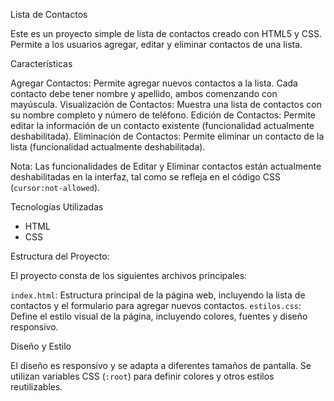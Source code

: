Lista de Contactos

Este es un proyecto simple de lista de contactos creado con HTML5 y CSS. Permite a los usuarios agregar, editar y eliminar contactos de una lista.

Características

Agregar Contactos: Permite agregar nuevos contactos a la lista. Cada contacto debe tener nombre y apellido, ambos comenzando con mayúscula.
Visualización de Contactos: Muestra una lista de contactos con su nombre completo y número de teléfono.
Edición de Contactos: Permite editar la información de un contacto existente (funcionalidad actualmente deshabilitada).
Eliminación de Contactos: Permite eliminar un contacto de la lista (funcionalidad actualmente deshabilitada).

Nota: Las funcionalidades de Editar y Eliminar contactos están actualmente deshabilitadas en la interfaz, tal como se refleja en el código CSS (`cursor:not-allowed`).

Tecnologías Utilizadas

*   HTML
*   CSS


Estructura del Proyecto:


El proyecto consta de los siguientes archivos principales:

`index.html`:  Estructura principal de la página web, incluyendo la lista de contactos y el formulario para agregar nuevos contactos.
`estilos.css`:  Define el estilo visual de la página, incluyendo colores, fuentes y diseño responsivo.


Diseño y Estilo

El diseño es responsivo y se adapta a diferentes tamaños de pantalla. Se utilizan variables CSS (`:root`) para definir colores y otros estilos reutilizables.


